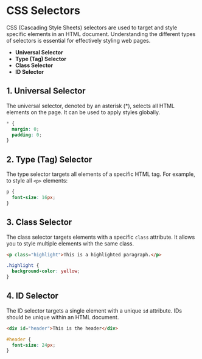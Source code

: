 # CSS Selectors

CSS (Cascading Style Sheets) selectors are used to target and style specific elements in an HTML document. Understanding the different types of selectors is essential for effectively styling web pages.

- **Universal Selector**
- **Type (Tag) Selector**
- **Class Selector**
- **ID Selector**

## 1. Universal Selector

The universal selector, denoted by an asterisk (*), selects all HTML elements on the page. It can be used to apply styles globally.

```css
* {
  margin: 0;
  padding: 0;
}
```

## 2. Type (Tag) Selector

The type selector targets all elements of a specific HTML tag. For example, to style all `<p>` elements:

```css
p {
  font-size: 16px;
}
```

## 3. Class Selector

The class selector targets elements with a specific `class` attribute. It allows you to style multiple elements with the same class.

```html
<p class="highlight">This is a highlighted paragraph.</p>
```

```css
.highlight {
  background-color: yellow;
}
```

## 4. ID Selector

The ID selector targets a single element with a unique `id` attribute. IDs should be unique within an HTML document.

```html
<div id="header">This is the header</div>
```

```css
#header {
  font-size: 24px;
}
```